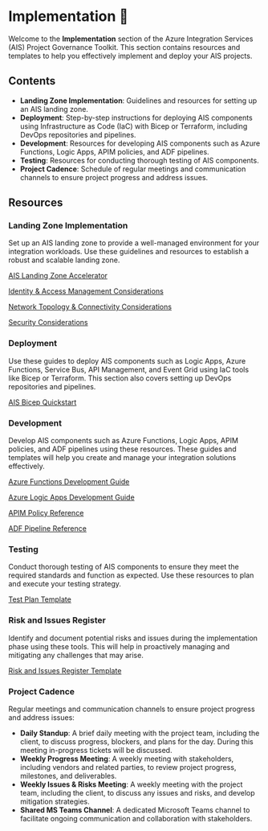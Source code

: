 # Implementation 🚀

Welcome to the **Implementation** section of the Azure Integration Services (AIS) Project Governance Toolkit. This section contains resources and templates to help you effectively implement and deploy your AIS projects.

## Contents

- **Landing Zone Implementation**: Guidelines and resources for setting up an AIS landing zone.
- **Deployment**: Step-by-step instructions for deploying AIS components using Infrastructure as Code (IaC) with Bicep or Terraform, including DevOps repositories and pipelines.
- **Development**: Resources for developing AIS components such as Azure Functions, Logic Apps, APIM policies, and ADF pipelines.
- **Testing**: Resources for conducting thorough testing of AIS components.
- **Project Cadence**: Schedule of regular meetings and communication channels to ensure project progress and address issues.

## Resources

### Landing Zone Implementation
Set up an AIS landing zone to provide a well-managed environment for your integration workloads. Use these guidelines and resources to establish a robust and scalable landing zone.

[AIS Landing Zone Accelerator](https://learn.microsoft.com/en-us/azure/cloud-adoption-framework/scenarios/app-platform/integration-services/landing-zone-accelerator)

[Identity & Access Management Considerations](https://learn.microsoft.com/en-us/azure/cloud-adoption-framework/scenarios/app-platform/integration-services/identity-and-access-management)

[Network Topology & Connectivity Considerations](https://learn.microsoft.com/en-us/azure/cloud-adoption-framework/scenarios/app-platform/integration-services/network-topology-and-connectivity)

[Security Considerations](https://learn.microsoft.com/en-us/azure/cloud-adoption-framework/scenarios/app-platform/integration-services/security)

### Deployment
Use these guides to deploy AIS components such as Logic Apps, Azure Functions, Service Bus, API Management, and Event Grid using IaC tools like Bicep or Terraform. This section also covers setting up DevOps repositories and pipelines.

[AIS Bicep Quickstart](https://github.com/ronaldbosma/azure-integration-services-quickstart)

### Development
Develop AIS components such as Azure Functions, Logic Apps, APIM policies, and ADF pipelines using these resources. These guides and templates will help you create and manage your integration solutions effectively.

[Azure Functions Development Guide](https://learn.microsoft.com/en-us/azure/azure-functions/functions-reference?tabs=blob&pivots=programming-language-csharp)

[Azure Logic Apps Development Guide](https://learn.microsoft.com/en-us/azure/azure-functions/functions-reference?tabs=blob&pivots=programming-language-csharphttps://learn.microsoft.com/en-us/azure/logic-apps/)

[APIM Policy Reference](https://docs.azure.cn/en-us/api-management/api-management-policies)

[ADF Pipeline Reference](https://learn.microsoft.com/en-us/azure/data-factory/concepts-pipelines-activities?tabs=data-factory)

### Testing
Conduct thorough testing of AIS components to ensure they meet the required standards and function as expected. Use these resources to plan and execute your testing strategy.

[Test Plan Template](Templates/Test_Plan_Template.md)

### Risk and Issues Register
Identify and document potential risks and issues during the implementation phase using these tools. This will help in proactively managing and mitigating any challenges that may arise.

[Risk and Issues Register Template](../3.Design/Templates/Risks_Issues_Template.md)

### Project Cadence
Regular meetings and communication channels to ensure project progress and address issues:

- **Daily Standup**: A brief daily meeting with the project team, including the client, to discuss progress, blockers, and plans for the day. During this meeting in-progress tickets will be discussed.
- **Weekly Progress Meeting**: A weekly meeting with stakeholders, including vendors and related parties, to review project progress, milestones, and deliverables.
- **Weekly Issues & Risks Meeting**: A weekly meeting with the project team, including the client, to discuss any issues and risks, and develop mitigation strategies.
- **Shared MS Teams Channel**: A dedicated Microsoft Teams channel to facilitate ongoing communication and collaboration with stakeholders.